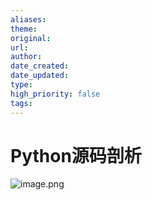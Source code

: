 ```yaml
---
aliases: 
theme: 
original: 
url: 
author: 
date_created: 
date_updated: 
type: 
high_priority: false
tags:
---
```

# Python源码剖析

![image.png](https://cdn.jsdelivr.net/gh/duanbiao2000/BlogGallery@main/picture/20240811154701.png)
